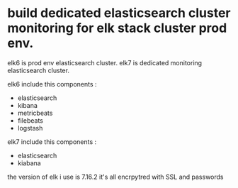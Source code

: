 # build dedicated elasticsearch cluster monitoring for elk stack cluster prod env.

elk6 is prod env elasticsearch cluster.
elk7 is dedicated monitoring elasticsearch cluster.

elk6 include this components : 
- elasticsearch
- kibana
- metricbeats
- filebeats
- logstash

elk7 include this components : 
- elasticsearch
- kiabana


the version of elk i use is 7.16.2
it's all encrpytred with SSL and passwords
